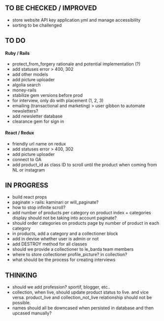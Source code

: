 

## TO BE CHECKED / IMPROVED
* store website API key application.yml and manage accessibility
* sorting to be challenged


## TO DO

#### Ruby / Rails
* protect_from_forgery rationale and potential implementation (?)
* add statuses error > 400, 302
* add other models
* add picture uploader
* algolia search
* money-rails
* stabilize gem versions before prod
* for interview, only do with placement (1, 2, 3)
* emailing (transactional and marketing) > user gibbon to automate newsletters?
* add newsletter database
* clearance gem for sign in

#### React / Redux
* friendly url name on redux
* add statuses error > 400, 302
* add picture uploader
* connect to GA
* add product_id as class ID to scroll until the product when coming from NL or instagram


## IN PROGRESS
* build react props
* paginate > rails: kaminari or will_paginate?
* how to stop infinite scroll?
* add number of products per category on product index + categories display should not be taking into account paginate?
* should order categories on products page by number of product in each category
* in products, add a category and a collectioner block
* add in devise whether user is admin or not
* add DESTROY method for all classes
* should we provide a collectioner to le_barda team members
* where to store collectioner profile_picture? in collection?
* what should be the process for creating interviews


## THINKING
* should we add profession? sportif, blogger, etc..
* collection, when live, should update product status to live. and vice versa. product_live and collection_not_live relationship should not be possible.
* names should all be downcased when persisted in database and then upcased manually?

